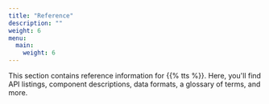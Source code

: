 ```yaml
---
title: "Reference"
description: ""
weight: 6
menu:
  main:
    weight: 6
---
```


This section contains reference information for {{% tts %}}. Here, you'll find API listings, component descriptions, data formats, a glossary of terms, and more.
